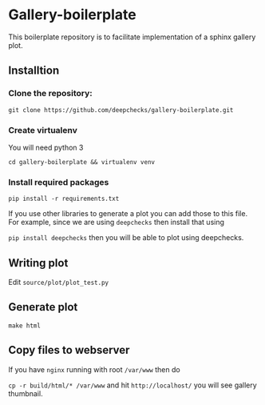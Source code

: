 # Gallery-boilerplate

This boilerplate repository is to facilitate implementation of a sphinx gallery
plot.

## Installtion

### Clone the repository:

`git clone https://github.com/deepchecks/gallery-boilerplate.git`

### Create virtualenv

You will need python 3

`cd gallery-boilerplate && virtualenv venv`

### Install required packages

`pip install -r requirements.txt`

If you use other libraries to generate a plot you can add those to this file.
For example, since we are using `deepchecks` then install that using

`pip install deepchecks` then you will be able to plot using deepchecks.


## Writing plot

Edit `source/plot/plot_test.py`

## Generate plot

`make html`

## Copy files to webserver

If you have `nginx` running with root `/var/www` then do

`cp -r build/html/* /var/www` and hit `http://localhost/` you will see gallery thumbnail.